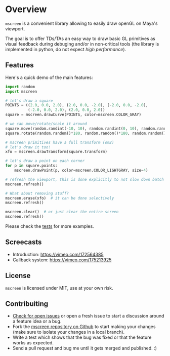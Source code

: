 # Overview
`mscreen` is a convenient library allowing to easily draw openGL on Maya's
viewport.

The goal is to offer TDs/TAs an easy way to draw basic GL primitives as visual
feedback during debuging and/or in non-critical tools (the library is
implemented in python, do not expect _high performance_).

## Features
Here's a quick demo of the main features:

```python
import random
import mscreen

# let's draw a square
POINTS = ((2.0, 0.0, 2.0), (2.0, 0.0, -2.0), (-2.0, 0.0, -2.0),
          (-2.0, 0.0, 2.0), (2.0, 0.0, 2.0))
square = mscreen.drawCurve(POINTS, color=mscreen.COLOR_GRAY)

# we can move/rotate/scale it around
square.move(random.randint(-10, 10), random.randint(0, 10), random.randint(-10, 10))
square.rotate(random.random()*180, random.random()*180, random.random()*180)

# mscreen primitives have a full transform (om2)
# let's draw it too!
xfo = mscreen.drawTransform(square.transform)

# let's draw a point on each corner
for p in square.points:
    mscreen.drawPoint(p, color=mscreen.COLOR_LIGHTGRAY, size=4)

# refresh the viewport, this is done explicitly to not slow down batch drawing
mscreen.refresh()

# What about removing stuff?
mscreen.erase(xfo)  # it can be done selectively
mscreen.refresh()

mscreen.clear()  # or just clear the entire screen
mscreen.refresh()
```

Please check the [tests](https://github.com/csaez/mscreen/tree/master/tests) for
more examples.

## Screecasts
- Introduction: https://vimeo.com/172564385
- Callback system: https://vimeo.com/175213925

## License
`mscreen` is licensed under MIT, use at your own risk.


## Contribuiting
- [Check for open issues](https://github.com/csaez/mscreen/issues) or open a fresh issue to start a discussion around a feature idea or a bug.
- Fork the [mscreen repository on Github](https://github.com/csaez/mscreen) to start making your changes (make sure to isolate your changes in a local branch).
- Write a test which shows that the bug was fixed or that the feature works as expected.
- Send a pull request and bug me until it gets merged and published. :)
